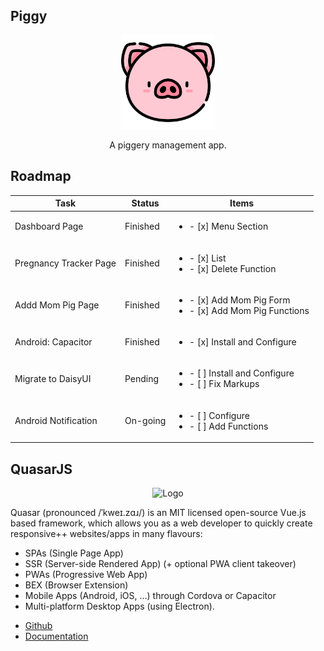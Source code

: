 ## Piggy

<div align="center"><img src="https://github.com/jojohn456/piggy/blob/main/public/images/Piggy.png" width="150px" height="auto" alt="Logo"></div></p>
<p align="center">A piggery management app.</p>

## Roadmap

| Task    | Status | Items  | 
| ------- | ------ | ---------- |
| Dashboard Page | Finished | <ul><li>- [x] Menu Section</li></ul> |
| Pregnancy Tracker Page | Finished | <ul><li>- [x] List</li><li>- [x] Delete Function</li></ul> |
| Addd Mom Pig Page | Finished | <ul><li>- [x] Add Mom Pig Form</li><li>- [x] Add Mom Pig Functions</li></ul> |
| Android: Capacitor | Finished | <ul><li>- [x] Install and Configure</li></ul> |
| Migrate to DaisyUI | Pending | <ul><li>- [ ] Install and Configure</li><li>- [ ] Fix Markups</li></ul> |
| Android Notification | On-going | <ul><li>- [ ] Configure</li><li>- [ ] Add Functions</li></ul> |

## QuasarJS

<p align="center"><img src="https://i.imgur.com/RjjykYC.png" width="150px" height="auto" alt="Logo"></a></p>

<p>Quasar (pronounced /ˈkweɪ.zɑɹ/) is an MIT licensed open-source Vue.js based framework, which allows you as a web developer to quickly create responsive++ websites/apps in many flavours:</p>

<ul>
<li>SPAs (Single Page App)</li>
<li>SSR (Server-side Rendered App) (+ optional PWA client takeover)</li>
<li>PWAs (Progressive Web App)</li>
<li>BEX (Browser Extension)</li>
<li>Mobile Apps (Android, iOS, …) through Cordova or Capacitor</li>
<li>Multi-platform Desktop Apps (using Electron).</li>
</ul>

* [Github](https://github.com/quasarframework/quasar)
* [Documentation](https://quasar.dev/docs)

